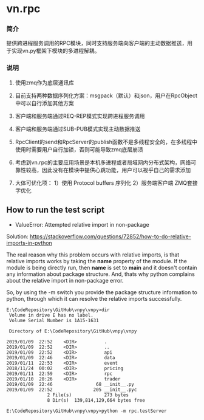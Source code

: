 # vn.rpc

### 简介

提供跨进程服务调用的RPC模块，同时支持服务端向客户端的主动数据推送，用于实现vn.py框架下模块的多进程解耦。

### 说明

1. 使用zmq作为底层通讯库

2. 目前支持两种数据序列化方案：msgpack（默认）和json，用户在RpcObject中可以自行添加其他方案

3. 客户端和服务端通过REQ-REP模式实现跨进程服务调用

4. 客户端和服务端通过SUB-PUB模式实现主动数据推送

5. RpcClient的send和RpcServer的publish函数不是多线程安全的，在多线程中使用时需要用户自行加锁，否则可能导致zmq底层崩溃

6. 考虑到vn.rpc的主要应用场景是本机多进程或者局域网内分布式架构，网络可靠性较高，因此没有在模块中提供心跳功能，用户可以视乎自己的需求添加

7. 大体可优化项：
   1）使用 Protocol buffers  序列化
   2）服务端客户端 ZMQ套接字优化


## How to run the test script


* ValueError: Attempted relative import in non-package

Solution: https://stackoverflow.com/questions/72852/how-to-do-relative-imports-in-python

The real reason why this problem occurs with relative imports, is that relative imports works by taking the __name__ property of the module. If the module is being directly run, then __name__ is set to __main__ and it doesn't contain any information about package structure. And, thats why python complains about the relative import in non-package error.

So, by using the -m switch you provide the package structure information to python, through which it can resolve the relative imports successfully.

```
E:\CodeRepository\GitHub\vnpy\vnpy>dir
 Volume in drive E has no label.
 Volume Serial Number is 1A15-1631

 Directory of E:\CodeRepository\GitHub\vnpy\vnpy

2019/01/09  22:52    <DIR>          .
2019/01/09  22:52    <DIR>          ..
2019/01/09  22:52    <DIR>          api
2019/01/09  22:46    <DIR>          data
2019/01/11  22:53    <DIR>          event
2018/11/24  00:02    <DIR>          pricing
2019/01/11  22:59    <DIR>          rpc
2019/01/10  20:26    <DIR>          trader
2019/01/09  22:46                68 __init__.py
2019/01/09  22:52               205 __init__.pyc
               2 File(s)            273 bytes
               8 Dir(s)  139,814,129,664 bytes free

E:\CodeRepository\GitHub\vnpy\vnpy>python -m rpc.testServer
```
